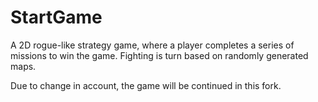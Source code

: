 # StartGame
A 2D rogue-like strategy game, where a player completes a series of missions to win the game. Fighting is turn based on randomly generated maps.

Due to change in account, the game will be continued in this fork.
